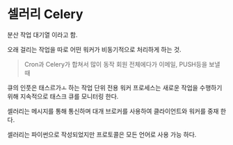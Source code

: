 # 셀러리 Celery

분산 작업 대기열 이라고 함.

오래 걸리는 작업을 따로 어떤 워커가 비동기적으로 처리하게 하는 것.
> Cron과 Celery가 합쳐서 많이 동작
> 회원 전체에다가 이메일, PUSH등을 보낼 때

큐의 인풋은 태스르가ㅗ 하는 작업 단위
전용 워커 프로세스는 새로운 작업을 수행하기 위해 지속적으로 태스크 큐를 모니터링 한다.

셀러리는 메시지를 통해 통신하며 대개 브로커를 사용하여 클라이언트와 워커를 중재 한다.

셀러리는 파이썬으로 작성되었지만 프로토콜은 모든 언어로 사용 가능 하다.

